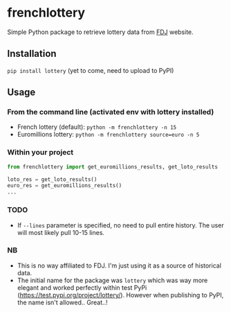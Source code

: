 # frenchlottery

Simple Python package to retrieve lottery data from [FDJ](https://www.fdj.fr/) website.

## Installation

``pip install lottery`` (yet to come, need to upload to PyPI)

## Usage

### From the command line (activated env with lottery installed)

- French lottery (default):
  ``python -m frenchlottery -n 15``
- Euromillions lottery:
  ``python -m frenchlottery source=euro -n 5``

### Within your project

```python
from frenchlottery import get_euromillions_results, get_loto_results

loto_res = get_loto_results()
euro_res = get_euromillions_results()
...
```

### TODO
- If `--lines` parameter is specified, no need to pull entire history. The user will most likely pull 10-15 lines.

### NB
- This is no way affiliated to FDJ. I'm just using it as a source of historical data.
- The initial name for the package was `lottery` which was way more elegant and worked perfectly within test PyPi (https://test.pypi.org/project/lottery/). However when publishing to PyPI, the name isn't allowed.. Great..!
